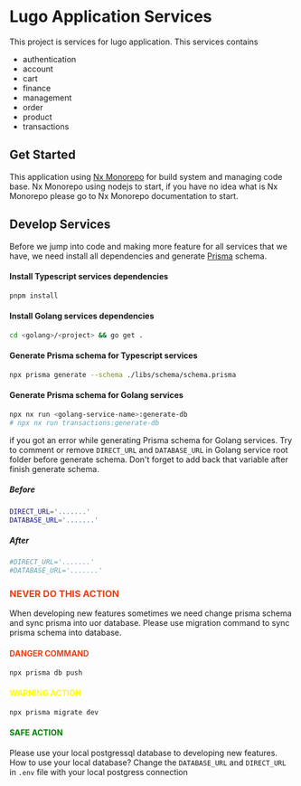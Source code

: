 # Lugo Application Services

This project is services for lugo application. This services contains 
- authentication
- account
- cart
- finance
- management
- order
- product
- transactions

## Get Started
This application using <a href="https://nx.dev/">Nx Monorepo</a> for build system and managing code base. Nx Monorepo using nodejs to start, if you have no idea what is Nx Monorepo please go to Nx Monorepo documentation to start.


## Develop Services
Before we jump into code and making more feature for all services that we have, we need install all dependencies and generate <a href="https://prisma.io">Prisma</a> schema.

#### Install Typescript services dependencies
```bash
pnpm install
```
#### Install Golang services dependencies

```bash
cd <golang>/<project> && go get .
```

#### Generate Prisma schema for Typescript services
```bash
npx prisma generate --schema ./libs/schema/schema.prisma
```

#### Generate Prisma schema for Golang services
```bash
npx nx run <golang-service-name>:generate-db
# npx nx run transactions:generate-db
```
if you got an error while generating Prisma schema for Golang services. Try to comment or remove `DIRECT_URL` and `DATABASE_URL` in Golang service root folder before generate schema. Don't forget to add back that variable after finish generate schema.

##### Before
```bash
DIRECT_URL='.......'
DATABASE_URL='.......'
```
##### After
```bash
#DIRECT_URL='.......'
#DATABASE_URL='.......'
```

### <p style="color: #f03c15;">NEVER DO THIS ACTION</p>
When developing new features sometimes we need change prisma schema and sync prisma into uor database. Please use migration command to sync prisma schema into database.

#### <p style="color: #f03c15;">DANGER COMMAND</p>
```bash
npx prisma db push
```

#### <p style="color: yellow;">WARNING ACTION</p>
```bash
npx prisma migrate dev
```

#### <p style="color: green;">SAFE ACTION</p>
Please use your local postgressql database to developing new features. How to use your local database? Change the `DATABASE_URL` and `DIRECT_URL` in `.env` file with your local postgress connection

